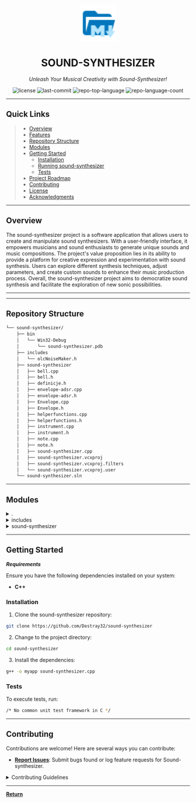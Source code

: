 <p align="center">
  <img src="https://raw.githubusercontent.com/PKief/vscode-material-icon-theme/ec559a9f6bfd399b82bb44393651661b08aaf7ba/icons/folder-markdown-open.svg" width="100" />
</p>
<p align="center">
    <h1 align="center">SOUND-SYNTHESIZER</h1>
</p>
<p align="center">
    <em>Unleash Your Musical Creativity with Sound-Synthesizer!</em>
</p>
<p align="center">
	<img src="https://img.shields.io/github/license/Destray32/sound-synthesizer?style=default&color=0080ff" alt="license">
	<img src="https://img.shields.io/github/last-commit/Destray32/sound-synthesizer?style=default&color=0080ff" alt="last-commit">
	<img src="https://img.shields.io/github/languages/top/Destray32/sound-synthesizer?style=default&color=0080ff" alt="repo-top-language">
	<img src="https://img.shields.io/github/languages/count/Destray32/sound-synthesizer?style=default&color=0080ff" alt="repo-language-count">
<p>
<p align="center">
	<!-- default option, no dependency badges. -->
</p>
<hr>

##  Quick Links

> - [ Overview](#-overview)
> - [ Features](#-features)
> - [ Repository Structure](#-repository-structure)
> - [ Modules](#-modules)
> - [ Getting Started](#-getting-started)
>   - [ Installation](#-installation)
>   - [ Running sound-synthesizer](#-running-sound-synthesizer)
>   - [ Tests](#-tests)
> - [ Project Roadmap](#-project-roadmap)
> - [ Contributing](#-contributing)
> - [ License](#-license)
> - [ Acknowledgments](#-acknowledgments)

---

##  Overview

The sound-synthesizer project is a software application that allows users to create and manipulate sound synthesizers. With a user-friendly interface, it empowers musicians and sound enthusiasts to generate unique sounds and music compositions. The project's value proposition lies in its ability to provide a platform for creative expression and experimentation with sound synthesis. Users can explore different synthesis techniques, adjust parameters, and create custom sounds to enhance their music production process. Overall, the sound-synthesizer project aims to democratize sound synthesis and facilitate the exploration of new sonic possibilities.

---


---

##  Repository Structure

```sh
└── sound-synthesizer/
    ├── bin
    │   └── Win32-Debug
    │       └── sound-synthesizer.pdb
    ├── includes
    │   └── olcNoiseMaker.h
    ├── sound-synthesizer
    │   ├── bell.cpp
    │   ├── bell.h
    │   ├── definicje.h
    │   ├── envelope-adsr.cpp
    │   ├── envelope-adsr.h
    │   ├── Envelope.cpp
    │   ├── Envelope.h
    │   ├── helperfunctions.cpp
    │   ├── helperfunctions.h
    │   ├── instrument.cpp
    │   ├── instrument.h
    │   ├── note.cpp
    │   ├── note.h
    │   ├── sound-synthesizer.cpp
    │   ├── sound-synthesizer.vcxproj
    │   ├── sound-synthesizer.vcxproj.filters
    │   └── sound-synthesizer.vcxproj.user
    └── sound-synthesizer.sln
```

---

##  Modules

<details closed><summary>.</summary>

| File                                                                                                      | Summary                                                                                                                                                                                                                                                                                                                                                                                                                            |
| ---                                                                                                       | ---                                                                                                                                                                                                                                                                                                                                                                                                                                |
                                                                                                                                |
| [sound-synthesizer.sln](https://github.com/Destray32/sound-synthesizer/blob/master/sound-synthesizer.sln) | The code snippet is located in the sound-synthesizer directory of the parent repository. It is part of a Visual Studio solution and implements a sound synthesizer. The code includes various classes and files related to sound generation and instrument handling, such as note, instrument, envelope, and helper functions. The purpose of this code is to provide the main functionality of the sound synthesizer application. |

</details>

<details closed><summary>includes</summary>

| File                                                                                                   | Summary                                                                                                                                                                                                                                                                                                                                                                                                                     |
| ---                                                                                                    | ---                                                                                                                                                                                                                                                                                                                                                                                                                         |
| [olcNoiseMaker.h](https://github.com/Destray32/sound-synthesizer/blob/master/includes\olcNoiseMaker.h) | This code snippet represents a class called `olcNoiseMaker` that provides functionality for creating and playing audio waveforms. It allows users to generate waveforms, specify audio output device, sample rate, number of channels, and more. It handles communication with the sound card to play the generated audio. The snippet also includes helper functions for clipping and enumerating available audio devices. |

</details>

<details closed><summary>sound-synthesizer</summary>

| File                                                                                                                                                | Summary                                                                                                                                                                                                                                                                                                                                                                                                                                                                                                                                                                                                                                                                                                                                                                       |
| ---                                                                                                                                                 | ---                                                                                                                                                                                                                                                                                                                                                                                                                                                                                                                                                                                                                                                                                                                                                                           |
| [bell.h](https://github.com/Destray32/sound-synthesizer/blob/master/sound-synthesizer\bell.h)                                                       | The code in `bell.h` is a part of the `sound-synthesizer` repository. It defines a Bell instrument that generates sound based on time and note input. This code contributes to the architecture of the sound synthesizer by implementing a specific instrument type.                                                                                                                                                                                                                                                                                                                                                                                                                                                                                                          |
| [definicje.h](https://github.com/Destray32/sound-synthesizer/blob/master/sound-synthesizer\definicje.h)                                             | The code snippet in the file `definicje.h` defines constants for different types of waveforms and a data type for frequency. It has a crucial role in the parent repository's architecture by providing easy access to waveform types and ensuring consistency in frequency calculations.                                                                                                                                                                                                                                                                                                                                                                                                                                                                                     |
| [envelope-adsr.cpp](https://github.com/Destray32/sound-synthesizer/blob/master/sound-synthesizer\envelope-adsr.cpp)                                 | The code snippet in envelope-adsr.cpp is responsible for implementing the ADSR envelope functionality in the sound synthesizer. It calculates the amplitude of a note based on its attack, decay, sustain, and release times. This code is an essential component of the overall architecture of the sound synthesizer repository.                                                                                                                                                                                                                                                                                                                                                                                                                                            |
| [envelope-adsr.h](https://github.com/Destray32/sound-synthesizer/blob/master/sound-synthesizer\envelope-adsr.h)                                     | This code snippet is a header file for an ADSR envelope implementation in the sound-synthesizer repository. It defines a struct that represents an ADSR envelope, with properties such as attack time, decay time, release time, and sustain amplitude. The struct also includes a function to calculate the amplitude of the envelope at a given time. This code contributes to the sound synthesis functionality of the parent repository by providing a way to control the envelope shape of synthesized sounds.                                                                                                                                                                                                                                                           |
| [Envelope.cpp](https://github.com/Destray32/sound-synthesizer/blob/master/sound-synthesizer\Envelope.cpp)                                           | The code in `Envelope.cpp` is an implementation file that includes the header file `envelope-adsr.h`. It is part of the sound synthesizer repository and contributes to the architecture by providing functionality related to the ADSR envelope of the synthesizer's sound generation.                                                                                                                                                                                                                                                                                                                                                                                                                                                                                       |
| [Envelope.h](https://github.com/Destray32/sound-synthesizer/blob/master/sound-synthesizer\Envelope.h)                                               | The Envelope.h code snippet defines an abstract envelope structure that calculates the amplitude of a sound at a given time. This is a critical component in the sound-synthesizer repository's architecture for generating and manipulating sound.                                                                                                                                                                                                                                                                                                                                                                                                                                                                                                                           |
| [helperfunctions.cpp](https://github.com/Destray32/sound-synthesizer/blob/master/sound-synthesizer\helperfunctions.cpp)                             | This code snippet in `helperfunctions.cpp` provides a function for scanning a button press and returning the corresponding virtual key code. It is part of the `sound-synthesizer` repository.                                                                                                                                                                                                                                                                                                                                                                                                                                                                                                                                                                                |
| [helperfunctions.h](https://github.com/Destray32/sound-synthesizer/blob/master/sound-synthesizer\helperfunctions.h)                                 | This code snippet in `helperfunctions.h` defines a function `SkanowaniePrzycisku` that scans a button code and returns it as an integer. It is part of the `sound-synthesizer` repository and contributes to the helper functions in the architecture.                                                                                                                                                                                                                                                                                                                                                                                                                                                                                                                        |
| [instrument.cpp](https://github.com/Destray32/sound-synthesizer/blob/master/sound-synthesizer\instrument.cpp)                                       | The code snippet in `instrument.cpp` implements the `SetVolume` function for the `Instrument` class. This function sets the volume of the instrument.                                                                                                                                                                                                                                                                                                                                                                                                                                                                                                                                                                                                                         |
| [instrument.h](https://github.com/Destray32/sound-synthesizer/blob/master/sound-synthesizer\instrument.h)                                           | Code Summary:The code in the instrument.h file defines a struct called Instrument. It includes a volume control, an envelope for shaping the sound, and a sound function that takes in the time, a note, and a flag indicating if the note is finished. The sound function is a virtual function that needs to be implemented by derived classes.Code Role:The Instrument struct is a key component of the sound-synthesizer repository. It serves as a base class for various instruments in the synthesizer. It provides a common interface and functionality for defining and playing different instrument sounds. The code in this file contributes to the overall architecture of the repository by establishing a foundational structure for instrument implementation. |
| [note.cpp](https://github.com/Destray32/sound-synthesizer/blob/master/sound-synthesizer\note.cpp)                                                   | The `note.cpp` file is part of the `sound-synthesizer` repository and contains the implementation of the `Note` class. The class represents a musical note with properties such as id, on/off timestamps, activity status, and channel assignment. It is a critical component of the sound synthesizer's architecture.                                                                                                                                                                                                                                                                                                                                                                                                                                                        |
| [sound-synthesizer.cpp](https://github.com/Destray32/sound-synthesizer/blob/master/sound-synthesizer\sound-synthesizer.cpp)                         | This code snippet is part of a sound synthesizer repository. It includes functions for generating and managing audio signals, handling keyboard inputs, and controlling note playback. The main role of this code is to generate audio based on the notes played on the keyboard.                                                                                                                                                                                                                                                                                                                                                                                                                                                                                             |
| [sound-synthesizer.vcxproj](https://github.com/Destray32/sound-synthesizer/blob/master/sound-synthesizer\sound-synthesizer.vcxproj)                 | This code snippet is part of the sound-synthesizer repository. It contains the configuration file for the sound-synthesizer project, specifying the build targets, platform settings, and dependencies. The code manages the build configurations for different platforms, such as Debug/Release and Win32/x64.                                                                                                                                                                                                                                                                                                                                                                                                                                                               |
| [sound-synthesizer.vcxproj.filters](https://github.com/Destray32/sound-synthesizer/blob/master/sound-synthesizer\sound-synthesizer.vcxproj.filters) | This code snippet, found in the `sound-synthesizer` repository, is responsible for managing the filters and file inclusions in the Visual Studio project. It organizes the source, header, and resource files into appropriate categories for better project management.                                                                                                                                                                                                                                                                                                                                                                                                                                                                                                      |
| [sound-synthesizer.vcxproj.user](https://github.com/Destray32/sound-synthesizer/blob/master/sound-synthesizer\sound-synthesizer.vcxproj.user)       | The code snippet in the file sound-synthesizer.vcxproj.user configures the project settings to hide all files in the repository structure. It plays a critical role in maintaining the repository's architecture by managing the visibility of files.                                                                                                                                                                                                                                                                                                                                                                                                                                                                                                                         |

</details>

---

##  Getting Started

***Requirements***

Ensure you have the following dependencies installed on your system:

* **C++**

###  Installation

1. Clone the sound-synthesizer repository:

```sh
git clone https://github.com/Destray32/sound-synthesizer
```

2. Change to the project directory:

```sh
cd sound-synthesizer
```

3. Install the dependencies:

```sh
g++ -o myapp sound-synthesizer.cpp
```

###  Tests

To execute tests, run:

```sh
/* No common unit test framework in C */
```

---


##  Contributing

Contributions are welcome! Here are several ways you can contribute:

- **[Report Issues](https://github.com/Destray32.com/sound-synthesizer/issues)**: Submit bugs found or log feature requests for Sound-synthesizer.

<details closed>
    <summary>Contributing Guidelines</summary>

1. **Fork the Repository**: Start by forking the project repository to your GitHub account.
2. **Clone Locally**: Clone the forked repository to your local machine using a Git client.
   ```sh
   git clone https://github.com/Destray32/sound-synthesizer
   ```
3. **Create a New Branch**: Always work on a new branch, giving it a descriptive name.
   ```sh
   git checkout -b new-feature-x
   ```
4. **Make Your Changes**: Develop and test your changes locally.
5. **Commit Your Changes**: Commit with a clear message describing your updates.
   ```sh
   git commit -m 'Implemented new feature x.'
   ```
6. **Push to GitHub**: Push the changes to your forked repository.
   ```sh
   git push origin new-feature-x
   ```
7. **Submit a Pull Request**: Create a PR against the original project repository. Clearly describe the changes and their motivations.

Once your PR is reviewed and approved, it will be merged into the main branch.

</details>

---

[**Return**](#-quick-links)

